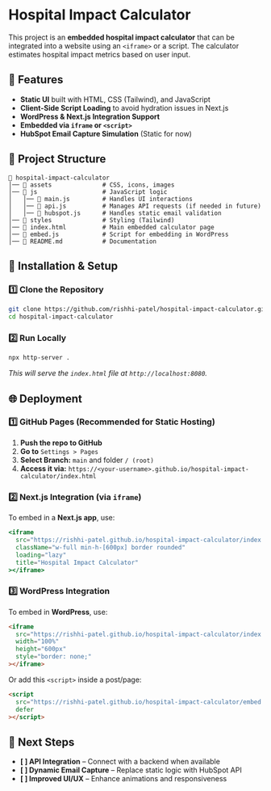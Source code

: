 # Hospital Impact Calculator

This project is an **embedded hospital impact calculator** that can be integrated into a website using an `<iframe>` or a script. The calculator estimates hospital impact metrics based on user input.

## 🚀 Features

- **Static UI** built with HTML, CSS (Tailwind), and JavaScript
- **Client-Side Script Loading** to avoid hydration issues in Next.js
- **WordPress & Next.js Integration Support**
- **Embedded via `iframe` or `<script>`**
- **HubSpot Email Capture Simulation** (Static for now)

## 📂 Project Structure

```
📁 hospital-impact-calculator
│── 📁 assets              # CSS, icons, images
│── 📁 js                  # JavaScript logic
│   │── 📄 main.js         # Handles UI interactions
│   │── 📄 api.js          # Manages API requests (if needed in future)
│   │── 📄 hubspot.js      # Handles static email validation
│── 📁 styles              # Styling (Tailwind)
│── 📄 index.html          # Main embedded calculator page
│── 📄 embed.js            # Script for embedding in WordPress
│── 📄 README.md           # Documentation
```

## 🔧 Installation & Setup

### **1️⃣ Clone the Repository**

```sh
git clone https://github.com/rishhi-patel/hospital-impact-calculator.git
cd hospital-impact-calculator
```

### **2️⃣ Run Locally**

```sh
npx http-server .
```

_This will serve the `index.html` file at `http://localhost:8080`._

## 🌐 Deployment

### **1️⃣ GitHub Pages (Recommended for Static Hosting)**

1. **Push the repo to GitHub**
2. **Go to** `Settings > Pages`
3. **Select Branch:** `main` and folder `/ (root)`
4. **Access it via:** `https://<your-username>.github.io/hospital-impact-calculator/index.html`

### **2️⃣ Next.js Integration (via `iframe`)**

To embed in a **Next.js app**, use:

```jsx
<iframe
  src="https://rishhi-patel.github.io/hospital-impact-calculator/index.html"
  className="w-full min-h-[600px] border rounded"
  loading="lazy"
  title="Hospital Impact Calculator"
></iframe>
```

### **3️⃣ WordPress Integration**

To embed in **WordPress**, use:

```html
<iframe
  src="https://rishhi-patel.github.io/hospital-impact-calculator/index.html"
  width="100%"
  height="600px"
  style="border: none;"
></iframe>
```

Or add this `<script>` inside a post/page:

```html
<script
  src="https://rishhi-patel.github.io/hospital-impact-calculator/embed.js"
  defer
></script>
```

## 🎯 Next Steps

- **[ ] API Integration** – Connect with a backend when available
- **[ ] Dynamic Email Capture** – Replace static logic with HubSpot API
- **[ ] Improved UI/UX** – Enhance animations and responsiveness
